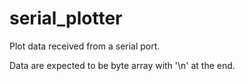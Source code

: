 # serial_plotter
Plot data received from a serial port.

Data are expected to be byte array with '\n' at the end.
